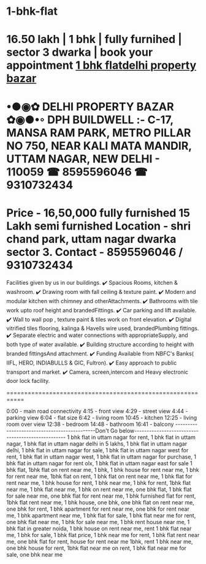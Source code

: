 # 1-bhk-flat
16.50 lakh | 1 bhk | fully furnihed | sector 3 dwarka | book your appointment
<a href="https://youtu.be/o5dntFSyHbc">1 bhk flat</a><a href="https://www.youtube.com/channel/UCsTUXY5Wcx9BiOo8ok7s5nQ">delhi property bazar</a>
===========================================================
•●◉✿ DELHI PROPERTY BAZAR ✿◉●•◦
DPH BUILDWELL :- C-17, MANSA RAM PARK, METRO PILLAR NO 750, NEAR KALI MATA MANDIR, UTTAM NAGAR, NEW DELHI - 110059
☎ 8595596046   ☎ 9310732434
===========================================================
Price - 16,50,000 fully furnished
            15 Lakh semi furnished
Location - shri chand park, uttam nagar dwarka sector 3.
Contact - 8595596046 / 9310732434
=============================================================
Facilities given by us in our buildings.
✔️ Spacious Rooms, kitchen & washroom.
✔️ Drawing room with fall ceiling & texture paint.
✔️ Modern and modular kitchen with chimney and otherAttachments.
✔️ Bathrooms with tile work upto roof height and brandedFittings.
✔️ Car parking and lift available.
✔️ Wall to wall pop , texture paint & tiles work on front elevation.
✔️ Digital vitrified tiles flooring, kalinga & Havells wire used, brandedPlumbing fittings.
✔️ Separate electric and water connections with appropriateSupply, and both type of water available.
✔️ Building structure according to height with branded fittingsAnd attachment.
✔️ Funding Available from NBFC's Banks( IIFL, HERO, INDIABULLS & GIC, Fultron).
✔️ Easy approach to public transport and market.
✔️ Camera, screen,intercom and Heavy electronic door lock facility.

===========================================================

0:00 - main road connectivity
4:15 - front view
4:29 - street view
4:44 - parking view
6:04 - flat size 
6:42 - living room
10:45 - kitchen
12:25 - living room over view
12:38 - bedroom
14:48 - bathroom
16:41 - balcony
---------------------------------------------Don't Go below--------------------------------------------------
1 bhk flat in uttam nagar for rent, 1 bhk flat in uttam nagar, 1 bhk flat in uttam nagar delhi in 5 lakhs, 1 bhk flat in uttam nagar delhi, 1 bhk flat in uttam nagar for sale, 
1 bhk flat in uttam nagar west for rent, 1 bhk flat in uttam nagar west, 1 bhk flat in uttam nagar for purchase, 1 bhk flat in uttam nagar for rent olx, 1 bhk flat in uttam nagar east for sale
1 bhk flat, 1bhk flat on rent near me, 1 bhk, 1 bhk house for rent near me, 1 bhk for rent near me, 1bhk flat on rent, 1 bhk flat on rent near me, 1 bhk flat for rent near me, 1 bhk house for rent, 1 bhk near me, 1 bhk for rent, 1bhk flat near me, 1 bhk flat near me, 1 bhk on rent near me, one bhk flat, 1 bhk flat for sale near me, one bhk flat for rent near me, 1 bhk furnished flat for rent, 1bhk flat rent near me, 1 bhk house, one bhk, one bhk flat on rent near me, one bhk for rent, 1 bhk apartment for rent near me, one bhk for rent near me, 1 bhk apartment near me, 1 bhk flat for sale, 1 bhk flat near me for rent, one bhk flat near me, 1 bhk for sale near me, 1 bhk rent house near me, 1 bhk flat in greater noida, 1 bhk house on rent near me, rent 1 bhk flat near me, 1 bhk for sale, 1 bhk flat price, 1 bhk near me for rent, 1 bhk flat rent near me, one bhk flat for rent, house for rent near me 1bhk, rent 1 bhk near me, one bhk house for rent, 1bhk flat near me on rent, 1 bhk flat near me for sale, one bhk near me
